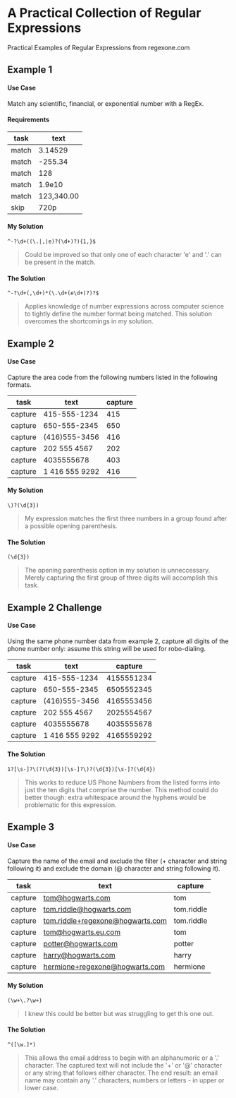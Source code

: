 A Practical Collection of Regular Expressions 
=============================================

Practical Examples of Regular Expressions from regexone.com

## Example 1

#### Use Case

Match any scientific, financial, or exponential number with a RegEx.

#### Requirements
task	| text	      
----	| ----------- 
match | 3.14529			
match | -255.34			
match | 128					
match | 1.9e10 			
match | 123,340.00 	
skip 	| 720p				

#### My Solution
  
	^-?\d+((\.|,|e)?(\d+)?){1,}$

> Could be improved so that only one of each character 'e' and '.' can be present in the match.

#### The Solution

	^-?\d+(,\d+)*(\.\d+(e\d+)?)?$

> Applies knowledge of number expressions across computer science to tightly define the number format being matched. This solution overcomes the shortcomings in my solution.

## Example 2

#### Use Case

Capture the area code from the following numbers listed in the following formats.

task		|	text						| capture
------- | --------------- | -------
capture |	415-555-1234		| 415
capture |	650-555-2345		| 650
capture |	(416)555-3456		| 416
capture |	202 555 4567		| 202
capture |	4035555678			|	403
capture |	1 416 555 9292	| 416

#### My Solution

	\)?(\d{3})

> My expression matches the first three numbers in a group found after a possible opening parenthesis.

#### The Solution

	(\d{3})

> The opening parenthesis option in my solution is unneccessary. Merely capturing the first group of three digits will accomplish this task.

## Example 2 Challenge

#### Use Case

Using the same phone number data from example 2, capture all digits of the phone number only: assume this string will be used for robo-dialing.

task		|	text						| capture
------- | --------------- | -------
capture |	415-555-1234		| 4155551234
capture |	650-555-2345		| 6505552345
capture |	(416)555-3456		| 4165553456
capture |	202 555 4567		| 2025554567
capture |	4035555678			|	4035555678
capture |	1 416 555 9292	| 4165559292

#### The Solution

	1?[\s-]?\(?(\d{3})[\s-]?\)?(\d{3})[\s-]?(\d{4})

> This works to reduce US Phone Numbers from the listed forms into just the ten digits that comprise the number. This method could do better though: extra whitespace around the hyphens would be problematic for this expression.

## Example 3

#### Use Case

Capture the name of the email and exclude the filter (+ character and string following it) and exclude the domain (@ character and string following it).


task		| text															| capture
--------|-----------------------------------|-----------
capture	| tom@hogwarts.com									| tom
capture	| tom.riddle@hogwarts.com						| tom.riddle
capture	| tom.riddle+regexone@hogwarts.com 	| tom.riddle
capture	| tom@hogwarts.eu.com								| tom
capture	| potter@hogwarts.com								| potter
capture	| harry@hogwarts.com								| harry
capture	| hermione+regexone@hogwarts.com		| hermione

#### My Solution

	(\w+\.?\w+)

> I knew this could be better but was struggling to get this one out.

#### The Solution

	^([\w.]*)

> This allows the email address to begin with an alphanumeric or a '.' character. The captured text will not include the '+' or '@' character or any string that follows either character.
> The end result: an email name may contain any '.' characters, numbers or letters - in upper or lower case.

